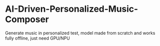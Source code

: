 # AI-Driven-Personalized-Music-Composer
Generate music in personalized test, model made from scratch and works fully offline, just need GPU/NPU
